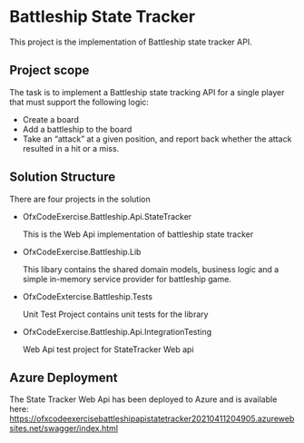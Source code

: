 # Battleship State Tracker
This project is the implementation of Battleship state tracker API.

## Project scope
The task is to implement a Battleship state tracking API for a single player that must support the following logic:

- Create a board
- Add a battleship to the board
- Take an “attack” at a given position, and report back whether the attack resulted in a hit or a miss.

## Solution Structure
There are four projects in the solution
- OfxCodeExercise.Battleship.Api.StateTracker
   
   This is the Web Api implementation of battleship state tracker
- OfxCodeExercise.Battleship.Lib
   
   This libary contains the shared domain models, business logic and a simple in-memory service provider for battleship game.
- OfxCodeExtercise.Battleship.Tests
   
   Unit Test Project contains unit tests for the library
- OfxCodeExercise.Battleship.Api.IntegrationTesting
   
    Web Api test project for StateTracker Web api

## Azure Deployment
The State Tracker Web Api has been deployed to Azure and is available here: https://ofxcodeexercisebattleshipapistatetracker20210411204905.azurewebsites.net/swagger/index.html

##
